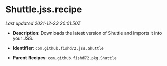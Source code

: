# Shuttle.jss.recipe

_Last updated 2021-12-23 20:01:50Z_

- **Description**: Downloads the latest version of Shuttle and imports it into your JSS.

- **Identifier**: `com.github.fishd72.jss.Shuttle`

- **Parent Recipes**: `com.github.fishd72.pkg.Shuttle`

